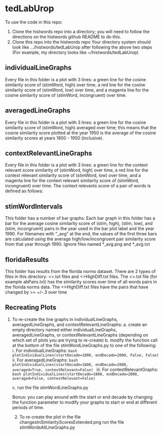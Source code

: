 # tedLabUrop

To use the code in this repo:
1. Clone the histwords repo into a directory; you will need to follow the directions on the histwords
   github README to do this.
2. Clone this repo into the histwords repo
Your directory system should look like .../histwords/tedLabUrop after following the above two steps
(For example, my directory looks like ~/histwords/tedLabUrop)

## individualLineGraphs
Every file in this folder is a plot with 3 lines: a green line for the cosine similarity score
of (stimWord, high) over time, a red line for the cosine similarity score of (stimWord, low) over time, and
a magenta line for the cosine similarity score of (stimWord, incongruent) over time.

## averagedLineGraphs
Every file in this folder is a plot with 3 lines: a green line for the cosine similarity score
of (stimWord, high) averaged over time; this means that the cosine similarity score plotted
at the year 1950 is the average of the cosine similarity scores at years 1800 - 1950 (inclusive).

## contextRelevantLineGraphs
Every file in this folder is a plot with 3 lines: a green line for the context relevant score similarity
of (stimWord, high) over time, a red line for the context relevant similarity score of (stimWord, low) over time, and
a magenta line for the context relevant similarity score of (stimWord, incongruent) over time.
The context relevants score of a pair of words is defined as follows:

## stimWordIntervals
This folder has a number of bar graphs. Each bar graph in this folder has a bar for the average
cosine similarity score of (stim, high), (stim, low), and (stim, incongruent) pairs
in the year used in the bar plot label and the year 1990. For filenames with "_avg"
at the end, the values of the first three bars are calculated using the average
high/low/incongruent pair similarity score from that year through 1990. 
Ignore files named *_avg.png and *_avg.txt

## floridaResults
This folder has results from the florida norms dataset.
There are 2 types of files in this directory: <>.txt files and <>HighDiff.txt files.
The <>.txt file (for example abPairs.txt) has the similarity scores over time
of all words pairs in the florida norms data. The <>HighDiff.txt files
have the pairs that have changed by >= +/-.3 over time

## Recreating Plots
1. To re-create the line graphs in individualLineGraphs, averagedLineGraphs, and contextRelevantLineGraphs:
      a. create an empty directory named either individualLineGraphs, averagedLineGraphs, or contextRelevantLineGraphs (depending
          on which set of plots you are trying to re-create)
      b. modify the function call at the bottom of the file stimWordLineGraphs.py to one of the following:
         i. For individualLineGraphs:
         ```bash
            plotIndividualLines(startDecade=1800, endDecade=2000, False, False)
         ```
         ii. For averagedLineGraphs:
         ```bash
            plotIndividualLines(startDecade=1800, endDecade=2000, averaged=True, contextRelevant=False)
         ```
         iii. For contextRelevantGraphs:
         ```bash
            plotIndividualLines(startDecade=1800, endDecade=2000, averaged=False, contextRelevant=False)
         ```

      c. run the file stimWordLineGraphs.py

      Bonus: you can play around with the start or end decade by changing the function parameter to modify
      your graphs to start or end at different periods of time.
   
   2. To re-create the plot in the file changesInSimilarityScoresExtended.png run the file stimWordsAllLineGraphs.py
